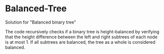 # Balanced-Tree
Solution for "Balanced binary tree"

The code recursively checks if a binary tree is height-balanced by verifying that the height difference between the left and right subtrees of each node is at most 1. If all subtrees are balanced, the tree as a whole is considered balanced.
